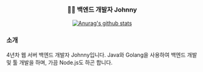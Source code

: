 <div align="center">
  
### 🧑‍💻 백엔드 개발자 Johnny
  
</div>

<!--
**cafefarm-johnny/cafefarm-johnny** is a ✨ _special_ ✨ repository because its `README.md` (this file) appears on your GitHub profile.

Here are some ideas to get you started:

- 🔭 I’m currently working on ...
- 🌱 I’m currently learning ...
- 👯 I’m looking to collaborate on ...
- 🤔 I’m looking for help with ...
- 💬 Ask me about ...
- 📫 How to reach me: ...
- 😄 Pronouns: ...
- ⚡ Fun fact: ...
-->

<div align="center">
  
  [![Anurag's github stats](https://github-readme-stats.vercel.app/api?username=cafefarm-johnny&show_icons=true&theme=dracula)](https://github.com/anuraghazra/github-readme-stats)
  
</div>

### 소개

4년차 웹 서버 백엔드 개발자 Johnny입니다.
Java와 Golang을 사용하여 백엔드 개발 및 툴 개발을 하며, 가끔 Node.js도 하곤 합니다.
